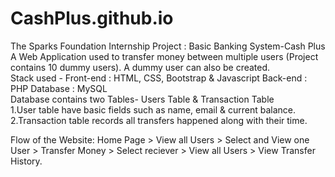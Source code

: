 # CashPlus.github.io
The Sparks Foundation Internship Project : Basic Banking System-Cash Plus
A Web Application used to transfer money between multiple users (Project contains 10 dummy users). A dummy user can also be created.     
Stack used - Front-end : HTML, CSS, Bootstrap &amp; Javascript Back-end : PHP Database : MySQL  
Database contains two Tables- Users Table & Transaction Table  
1.User table have basic fields such as name, email &amp; current balance.                       
2.Transaction table records all transfers happened along with their time. 

Flow of the Website: Home Page > View all Users > Select and View one User > Transfer Money > Select reciever > View all Users > View Transfer History.
